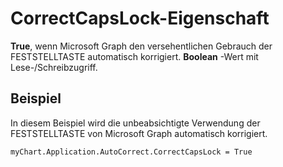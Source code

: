 
# CorrectCapsLock-Eigenschaft

 **True**, wenn Microsoft Graph den versehentlichen Gebrauch der FESTSTELLTASTE automatisch korrigiert. **Boolean** -Wert mit Lese-/Schreibzugriff.


## Beispiel

In diesem Beispiel wird die unbeabsichtigte Verwendung der FESTSTELLTASTE von Microsoft Graph automatisch korrigiert.


```
myChart.Application.AutoCorrect.CorrectCapsLock = True
```

